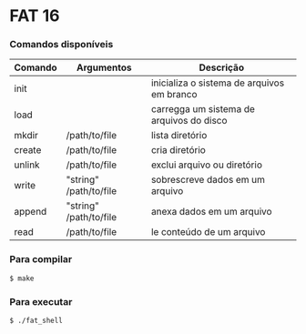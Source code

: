 # FAT 16

### Comandos disponíveis

| Comando       | Argumentos             | Descrição                                       |
| ------------- |------------------------|-------------------------------------------------|
| init          |                        | inicializa o sistema de arquivos em branco      |
| load          |                        | carregga um sistema de arquivos do disco        |
| mkdir         | /path/to/file          | lista diretório                                 |
| create        | /path/to/file          | cria diretório                                  |
| unlink        | /path/to/file          | exclui arquivo ou diretório                     |
| write         | "string" /path/to/file | sobrescreve dados em um arquivo                 |
| append        | "string" /path/to/file | anexa dados em um arquivo                       |
| read          | /path/to/file          | le conteúdo de um arquivo                       |

### Para compilar

```sh
$ make
```

### Para executar 

```sh
$ ./fat_shell
```
